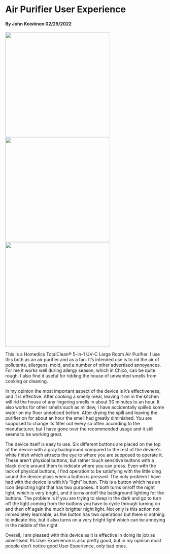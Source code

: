 # Air Purifier User Experience
#### By John Koistinen 02/25/2022


<p float="left">
  <img src="../assets/clock_right.jpg" width="330" />
  <img src="../assets/clock_front.jpg" width="330" /> 
  <img src="../assets/clock_left.jpg" width="330" />
</p>


This is a Homedics TotalClean® 5-in-1 UV-C Large Room Air Purifier. I use this both as an air purifier and as a fan. It’s intended use is to rid the air of pollutants, allergens, mold, and a number of other advertised annoyances. For me it works well during allergy season, which in Chico, can be quite rough. I also find it useful for ridding the house of unwanted smells from cooking or cleaning. 

In my opinion the most important aspect of the device is it’s effectiveness, and it is effective. After cooking a smelly meal, leaving it on in the kitchen will rid the house of any lingering smells in about 30 minutes to an hour. It also works for other smells such as mildew, I have accidentally spilled some water on my floor unnoticed before. After drying the spill and leaving the purifier on for about an hour the smell had greatly diminished. You are supposed to change its filter out every so often according to the manufacturer, but I have gone over the recommended usage and it still seems to be working great. 

The device itself is easy to use. Six different buttons are placed on the top of the device with a gray background compared to the rest of the device's white finish which attracts the eye to where you are supposed to operate it. These aren’t physical buttons, but rather touch sensitive buttons with a black circle around them to indicate where you can press. Even with the lack of physical buttons, I find operation to be satisfying with the little ding sound the device plays when a button is pressed. The only problem I have had with the device is with it’s “light” button. This is a button which has an icon depicting light that has two purposes. It both turns on/off the night light, which is very bright, and it turns on/off the background lighting for the buttons. The problem is if you are trying to sleep in the dark and go to turn off the light coming from the buttons you have to cycle through turning on and then off again the much brighter night light. Not only is this action not immediately learnable, as the button has two operations but there is nothing to indicate this, but it also turns on a very bright light which can be annoying in the middle of the night. 

Overall, I am pleased with this device as it is effective in doing its job as advertised. Its User Experience is also pretty good, but in my opinion most people don’t notice good User Experience, only bad ones.  

